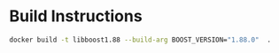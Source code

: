 # Build Instructions

```bash
docker build -t libboost1.88 --build-arg BOOST_VERSION="1.88.0"  .
```